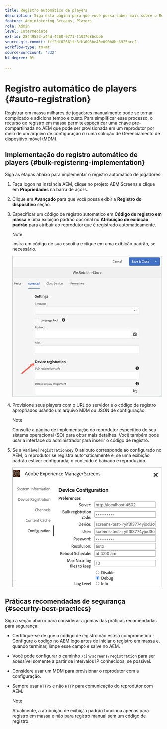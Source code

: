 ```yaml
---
title: Registro automático de players
description: Siga esta página para que você possa saber mais sobre o Registro automático de players com AMS/telas no local.
feature: Administering Screens, Players
role: Admin
level: Intermediate
exl-id: 28449523-a44d-4260-9771-f1987686cbb6
source-git-commit: fff2df02661fc3fb3098be40e090b8bc6925bcc2
workflow-type: tm+mt
source-wordcount: '332'
ht-degree: 0%

---
```


# Registro automático de players {#auto-registration}

Registrar em massa milhares de jogadores manualmente pode se tornar complicado e adiciona tempo e custo. Para simplificar esse processo, o recurso de registro em massa permite especificar uma chave pré-compartilhada no AEM que pode ser provisionada em um reprodutor por meio de um arquivo de configuração ou uma solução de Gerenciamento de dispositivo móvel (MDM).

## Implementação do registro automático de players {#bulk-registering-implementation}

Siga as etapas abaixo para implementar o registro automático de jogadores:

1. Faça logon na instância AEM, clique no projeto AEM Screens e clique em **Propriedades** na barra de ações.
1. Clique em **Avançado** para que você possa exibir a **Registro do dispositivo** seção.

1. Especificar um código de registro automático em **Código de registro em massa** e uma exibição padrão opcional no **Atribuição de exibição padrão** para atribuir ao reprodutor que é registrado automaticamente.

   >[!NOTE]
   >Insira um código de sua escolha e clique em uma exibição padrão, se necessário.

   ![imagem](/help/user-guide/assets/auto-registration/auto-register1.png)
1. Provisione seus players com o URL do servidor e o código de registro apropriados usando um arquivo MDM ou JSON de configuração.

   >[!NOTE]
   >Consulte a página de implementação do reprodutor específico do seu sistema operacional (SO) para obter mais detalhes. Você também pode usar a interface do administrador para inserir o código de registro.

1. Se a variável `registrationKey` O atributo corresponde ao configurado no AEM, o reprodutor se registra automaticamente e, se uma exibição padrão estiver configurada, o conteúdo é baixado e reproduzido.

   ![imagem](/help/user-guide/assets/auto-registration/auto-register2.png)

## Práticas recomendadas de segurança {#security-best-practices}

Siga a seção abaixo para considerar algumas das práticas recomendadas para segurança:

* Certifique-se de que o código de registro não esteja comprometido - Configure o código no AEM logo antes de iniciar o registro em massa e, quando terminar, limpe esse campo e salve no AEM.

* Você pode configurar o caminho `/bin/screens/registration` para ser acessível somente a partir de intervalos IP conhecidos, se possível.

* Considere usar um MDM para provisionar o reprodutor com a configuração.

* Sempre usar `HTTPS` e não `HTTP` para comunicação do reprodutor com AEM.

  >[!NOTE]
  >Atualmente, a atribuição de exibição padrão funciona apenas para registro em massa e não para registro manual sem um código de registro.
